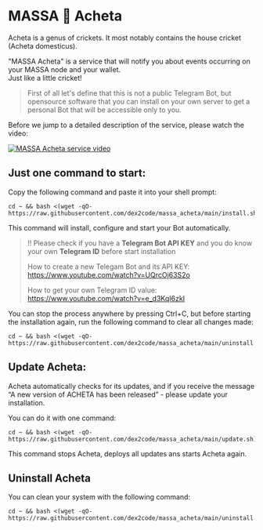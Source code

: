 # MASSA 🦗 Acheta


Acheta is a genus of crickets. It most notably contains the house cricket (Acheta domesticus).

"MASSA Acheta" is a service that will notify you about events occurring on your MASSA node and your wallet.\
Just like a little cricket!

>
>First of all let's define that this is not a public Telegram Bot, but opensource software that you can install on your own server to get a personal Bot that will be accessible only to you.
>

Before we jump to a detailed description of the service, please watch the video:

[![MASSA Acheta service video](https://img.youtube.com/vi/gdvuhe2iRyY/0.jpg)](https://www.youtube.com/watch?v=gdvuhe2iRyY)


## Just one command to start:

Copy the following command and paste it into your shell prompt:
```
cd ~ && bash <(wget -qO- https://raw.githubusercontent.com/dex2code/massa_acheta/main/install.sh)
```

This command will install, configure and start your Bot automatically.


> !! Please check if you have a **Telegram Bot API KEY** and you do know your own **Telegram ID** before start installation
>
> How to create a new Telegam Bot and its API KEY: https://www.youtube.com/watch?v=UQrcOj63S2o
>
> How to get your own Telegram ID value: https://www.youtube.com/watch?v=e_d3KqI6zkI


You can stop the process anywhere by pressing Ctrl+C, but before starting the installation again, run the following command to clear all changes made:
```
cd ~ && bash <(wget -qO- https://raw.githubusercontent.com/dex2code/massa_acheta/main/uninstall.sh)
```


## Update Acheta:

Acheta automatically checks for its updates, and if you receive the message “A new version of ACHETA has been released” - please update your installation.

You can do it with one command:
```
cd ~ && bash <(wget -qO- https://raw.githubusercontent.com/dex2code/massa_acheta/main/update.sh)
```

This command stops Acheta, deploys all updates ans starts Acheta again.


## Uninstall Acheta

You can clean your system with the following command:
```
cd ~ && bash <(wget -qO- https://raw.githubusercontent.com/dex2code/massa_acheta/main/uninstall.sh)
```